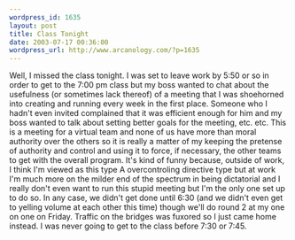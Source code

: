```yaml
--- 
wordpress_id: 1635
layout: post
title: Class Tonight
date: 2003-07-17 00:36:00
wordpress_url: http://www.arcanology.com/?p=1635
---
```

Well, I missed the class tonight. I was set to leave work by 5:50 or so in order to get to the 7:00 pm class but my boss wanted to chat about the usefulness (or sometimes lack thereof) of a meeting that I was shoehorned into creating and running every week in the first place. Someone who I hadn&apos;t even invited complained that it was efficient enough for him and my boss wanted to talk about setting better goals for the meeting, etc. etc. This is a meeting for a virtual team and none of us have more than moral authority over the others so it is really a matter of my keeping the pretense of authority and control and using it to force, if necessary, the other teams to get with the overall program. It&apos;s kind of funny because, outside of work, I think I&apos;m viewed as this type A overcontroling directive type but at work I&apos;m much more on the milder end of the spectrum in being dictatorial and I really don&apos;t even want to run this stupid meeting but I&apos;m the only one set up to do so. In any case, we didn&apos;t get done until 6:30 (and we didn&apos;t even get to yelling volume at each other this time) though we&apos;ll do round 2 at my one on one on Friday. Traffic on the bridges was fuxored so I just came home instead. I was never going to get to the class before 7:30 or 7:45.